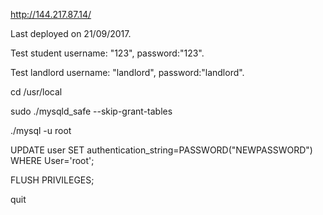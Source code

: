 http://144.217.87.14/

Last deployed on 21/09/2017.

Test student username: "123", password:"123".

Test landlord username: "landlord", password:"landlord".



cd /usr/local

sudo ./mysqld_safe --skip-grant-tables

./mysql -u root

UPDATE user SET authentication_string=PASSWORD("NEWPASSWORD") WHERE User='root';

FLUSH PRIVILEGES;

quit
